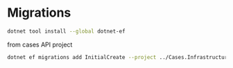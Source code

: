 ﻿# Migrations


```bash
dotnet tool install --global dotnet-ef
```

from cases API project
```bash
dotnet ef migrations add InitialCreate --project ../Cases.Infrastructure --startup-project .
```
